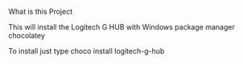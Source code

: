 What is this Project

This will install the Logitech G HUB with Windows package manager chocolatey

To install just type choco install logitech-g-hub
